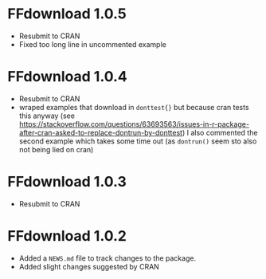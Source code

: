 # FFdownload 1.0.5

* Resubmit to CRAN
* Fixed too long line in uncommented example

# FFdownload 1.0.4

* Resubmit to CRAN
* wraped examples that download in `donttest{}` but because cran tests this anyway (see https://stackoverflow.com/questions/63693563/issues-in-r-package-after-cran-asked-to-replace-dontrun-by-donttest) I also commented the second example which takes some time out (as `dontrun()` seem sto also not being lied on cran)

# FFdownload 1.0.3

* Resubmit to CRAN

# FFdownload 1.0.2

* Added a `NEWS.md` file to track changes to the package.
* Added slight changes suggested by CRAN
